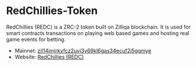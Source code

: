 # RedChillies-Token

RedChillies (REDC) is a ZRC-2 token built on Zilliqa blockchain. It is used for smart contracts transactions on playing web based games and hosting real game events for betting.

* Mainnet: [zil14jmjrkvfcz2uvj3y69kl6gas34ecuf2j5ggmye](https://viewblock.io/zilliqa/address/zil14jmjrkvfcz2uvj3y69kl6gas34ecuf2j5ggmye?tab=code)
* Website: [RedChillies (REDC)](https://zilchill.com)
